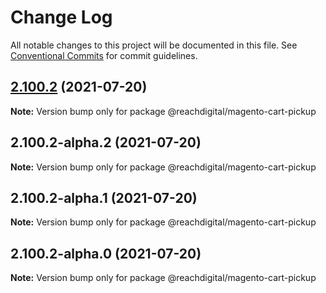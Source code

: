 # Change Log

All notable changes to this project will be documented in this file.
See [Conventional Commits](https://conventionalcommits.org) for commit guidelines.

## [2.100.2](https://github.com/ho-nl/m2-pwa/compare/@reachdigital/magento-cart-pickup@2.100.2-alpha.2...@reachdigital/magento-cart-pickup@2.100.2) (2021-07-20)

**Note:** Version bump only for package @reachdigital/magento-cart-pickup





## 2.100.2-alpha.2 (2021-07-20)

**Note:** Version bump only for package @reachdigital/magento-cart-pickup





## 2.100.2-alpha.1 (2021-07-20)

**Note:** Version bump only for package @reachdigital/magento-cart-pickup





## 2.100.2-alpha.0 (2021-07-20)

**Note:** Version bump only for package @reachdigital/magento-cart-pickup
